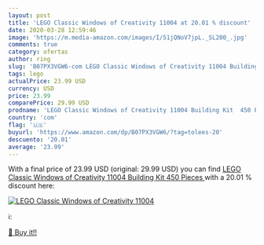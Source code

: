 ```yaml
---
layout: post
title: 'LEGO Classic Windows of Creativity 11004 at 20.01 % discount'
date: 2020-03-28 12:59:46
image: 'https://m.media-amazon.com/images/I/51jQNoV7jpL._SL200_.jpg'
comments: true
category: ofertas
author: ring
slug: 'B07PX3VGW6-com LEGO Classic Windows of Creativity 11004 Building Kit 450...'
tags: lego
actualPrice: 23.99 USD
currency: USD
price: 23.99
comparePrice: 29.99 USD
prodname: 'LEGO Classic Windows of Creativity 11004 Building Kit  450 Pieces '
country: 'com'
flag: '🇺🇸'
buyurl: 'https://www.amazon.com/dp/B07PX3VGW6/?tag=tolees-20'
descuento: '20.01'
average: '23.99'
---
```


With a final price of 23.99 USD (original: 29.99 USD) you can find [LEGO Classic Windows of Creativity 11004 Building Kit  450 Pieces ](https://www.amazon.com/dp/B07PX3VGW6/?tag=tolees-20) with a  20.01 % discount here:

[![LEGO Classic Windows of Creativity 11004](https://m.media-amazon.com/images/I/51jQNoV7jpL._SL200_.jpg)](https://www.amazon.com/dp/B07PX3VGW6/?tag=tolees-20)

ℹ️:


[🛒 Buy it!!](https://www.amazon.com/dp/B07PX3VGW6/?tag=tolees-20)
